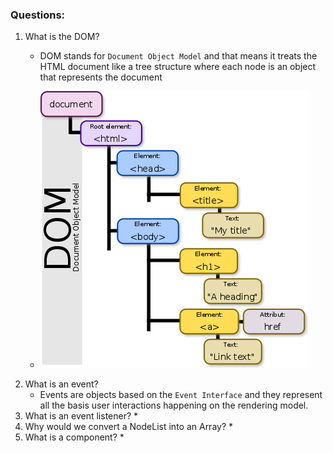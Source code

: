 ### Questions:
1. What is the DOM?
    * DOM stands for `Document Object Model` and that means it treats the HTML document like a tree structure where each node is an object that represents the document


    * ![Example](assets/readme/dom.png)
2. What is an event?
    * Events are objects based on the `Event Interface` and they represent all the basis user interactions happening on the rendering model.
3. What is an event listener?
    *
4. Why would we convert a NodeList into an Array?
    *
5. What is a component?
    *
